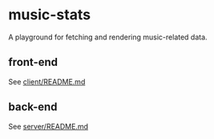 # music-stats

A playground for fetching and rendering music-related data.

## front-end

See [client/README.md](client/README.md)

## back-end

See [server/README.md](server/README.md)
